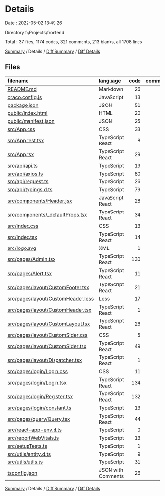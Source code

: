 # Details

Date : 2022-05-02 13:49:26

Directory f:\Projects\frontend

Total : 37 files,  1174 codes, 321 comments, 213 blanks, all 1708 lines

[Summary](results.md) / Details / [Diff Summary](diff.md) / [Diff Details](diff-details.md)

## Files
| filename | language | code | comment | blank | total |
| :--- | :--- | ---: | ---: | ---: | ---: |
| [README.md](/README.md) | Markdown | 26 | 0 | 21 | 47 |
| [craco.config.js](/craco.config.js) | JavaScript | 13 | 29 | 2 | 44 |
| [package.json](/package.json) | JSON | 51 | 0 | 1 | 52 |
| [public/index.html](/public/index.html) | HTML | 20 | 23 | 1 | 44 |
| [public/manifest.json](/public/manifest.json) | JSON | 25 | 0 | 1 | 26 |
| [src/App.css](/src/App.css) | CSS | 33 | 0 | 6 | 39 |
| [src/App.test.tsx](/src/App.test.tsx) | TypeScript React | 8 | 0 | 2 | 10 |
| [src/App.tsx](/src/App.tsx) | TypeScript React | 29 | 0 | 3 | 32 |
| [src/api/api.ts](/src/api/api.ts) | TypeScript | 19 | 16 | 14 | 49 |
| [src/api/axios.ts](/src/api/axios.ts) | TypeScript | 80 | 4 | 10 | 94 |
| [src/api/request.ts](/src/api/request.ts) | TypeScript | 26 | 25 | 9 | 60 |
| [src/api/typings.d.ts](/src/api/typings.d.ts) | TypeScript | 79 | 22 | 22 | 123 |
| [src/components/Header.jsx](/src/components/Header.jsx) | JavaScript React | 28 | 3 | 15 | 46 |
| [src/components/_defaultProps.tsx](/src/components/_defaultProps.tsx) | TypeScript React | 34 | 5 | 1 | 40 |
| [src/index.css](/src/index.css) | CSS | 13 | 0 | 2 | 15 |
| [src/index.tsx](/src/index.tsx) | TypeScript React | 14 | 3 | 5 | 22 |
| [src/logo.svg](/src/logo.svg) | XML | 1 | 0 | 0 | 1 |
| [src/pages/Admin.tsx](/src/pages/Admin.tsx) | TypeScript React | 130 | 17 | 3 | 150 |
| [src/pages/Alert.tsx](/src/pages/Alert.tsx) | TypeScript React | 11 | 15 | 4 | 30 |
| [src/pages/layout/CustomFooter.tsx](/src/pages/layout/CustomFooter.tsx) | TypeScript React | 21 | 0 | 3 | 24 |
| [src/pages/layout/CustomHeader.less](/src/pages/layout/CustomHeader.less) | Less | 17 | 2 | 3 | 22 |
| [src/pages/layout/CustomHeader.tsx](/src/pages/layout/CustomHeader.tsx) | TypeScript React | 1 | 58 | 7 | 66 |
| [src/pages/layout/CustomLayout.tsx](/src/pages/layout/CustomLayout.tsx) | TypeScript React | 26 | 5 | 4 | 35 |
| [src/pages/layout/CustomSider.css](/src/pages/layout/CustomSider.css) | CSS | 5 | 0 | 1 | 6 |
| [src/pages/layout/CustomSider.tsx](/src/pages/layout/CustomSider.tsx) | TypeScript React | 49 | 1 | 10 | 60 |
| [src/pages/layout/Dispatcher.tsx](/src/pages/layout/Dispatcher.tsx) | TypeScript React | 1 | 40 | 4 | 45 |
| [src/pages/login/Login.css](/src/pages/login/Login.css) | CSS | 11 | 0 | 1 | 12 |
| [src/pages/login/Login.tsx](/src/pages/login/Login.tsx) | TypeScript React | 134 | 12 | 18 | 164 |
| [src/pages/login/Register.tsx](/src/pages/login/Register.tsx) | TypeScript React | 132 | 8 | 18 | 158 |
| [src/pages/login/constant.ts](/src/pages/login/constant.ts) | TypeScript | 13 | 2 | 2 | 17 |
| [src/pages/query/Query.tsx](/src/pages/query/Query.tsx) | TypeScript React | 44 | 7 | 6 | 57 |
| [src/react-app-env.d.ts](/src/react-app-env.d.ts) | TypeScript | 0 | 1 | 1 | 2 |
| [src/reportWebVitals.ts](/src/reportWebVitals.ts) | TypeScript | 13 | 0 | 3 | 16 |
| [src/setupTests.ts](/src/setupTests.ts) | TypeScript | 1 | 4 | 1 | 6 |
| [src/utils/entity.d.ts](/src/utils/entity.d.ts) | TypeScript | 9 | 0 | 2 | 11 |
| [src/utils/utils.ts](/src/utils/utils.ts) | TypeScript | 31 | 19 | 6 | 56 |
| [tsconfig.json](/tsconfig.json) | JSON with Comments | 26 | 0 | 1 | 27 |

[Summary](results.md) / Details / [Diff Summary](diff.md) / [Diff Details](diff-details.md)